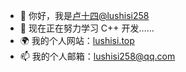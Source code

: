- 🎉 你好，我是[卢十四@lushisi258](https://github.com/lushisi258)
- 🌱 现在正在努力学习 C++ 开发……
- 🌍 我的个人网站：[lushisi.top](https://www.lushisi.top/)
- 📫 我的个人邮箱：[lushisi258@qq.com](mailto:lushisi258@qq.com)
<!---
lushisi258/lushisi258 is a ✨ special ✨ repository because its `README.md` (this file) appears on your GitHub profile.
You can click the Preview link to take a look at your changes.
--->
